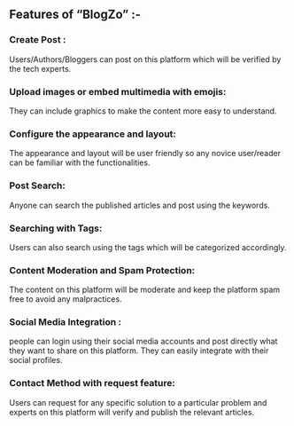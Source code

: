 <h2>Features of “BlogZo” :-</h2>
<h3>Create Post :</h3> Users/Authors/Bloggers can post on this platform which will be verified by the tech experts.
<h3>Upload images or embed multimedia with emojis:</h3> They can include graphics to make the content more easy to understand.
<h3>Configure the appearance and layout:</h3> The appearance and layout will be user friendly so any novice user/reader can be familiar with the functionalities.
<h3>Post Search:</h3> Anyone can search the published articles and post using the keywords.
<h3>Searching with Tags:</h3> Users can also search using the tags which will be categorized accordingly.
<h3>Content Moderation and Spam Protection:</h3> The content on this platform will be moderate and keep the platform spam free to avoid any malpractices.
<h3>Social Media Integration :</h3> people can login using their social media accounts and post directly what they want to share on this platform. They can easily integrate with their social profiles.
<h3>Contact Method with request feature:</h3> Users can request for any specific solution to a particular problem and experts on this platform will verify and publish the relevant articles.